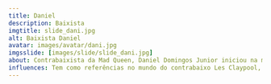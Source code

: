 ```yaml
---
title: Daniel
description: Baixista
imgtitle: slide_dani.jpg
alt: Baixista Daniel
avatar: images/avatar/dani.jpg
imgsslide: [images/slide/slide_dani.jpg]
about: Contrabaixista da Mad Queen, Daniel Domingos Junior iniciou na música em 1997, em uma Banda Marcial, atuando com instrumentos de percussão. Participou de vários festivais de música no Estado de Santa Catarina. Em 1999, iniciou estudos de violão clássico e contrabaixo com professores particulares. Com o tempo, foi se profissionalizando no contrabaixo, tornando- se uma referência do instrumento em sua região. Ministrou aula, participou de gravações em estúdios, trabalhou como músico freelancer para diversos artistas. Formou e participou de algumas bandas dentro do cenário catarinense, realizando shows por todo Sul do Brasil.
influences: Tem como referências no mundo do contrabaixo Les Claypool, Stu Hamm, Billy Sheehan, Victor Wooten, Arthur Maia, Humberto Gessinger, Ricardinho Paraíso, entre outros. Suas influências musicais são Dream Theater, Primus, Rage Against the Machine, Black Sabbath, Metallica.
---
```

